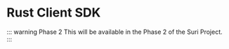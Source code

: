 # Rust Client SDK

::: warning Phase 2
This will be available in the Phase 2 of the Suri Project.
:::